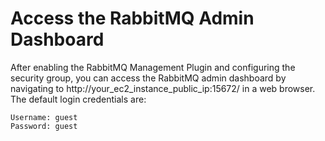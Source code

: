 # Access the RabbitMQ Admin Dashboard

After enabling the RabbitMQ Management Plugin and configuring the security group, you can access the RabbitMQ admin dashboard by navigating to http://your_ec2_instance_public_ip:15672/ in a web browser. The default login credentials are:

    Username: guest
    Password: guest